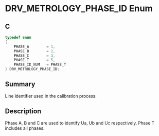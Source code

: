 # DRV_METROLOGY_PHASE_ID Enum

## C

```c
typedef enum
{
    PHASE_A        = 1,
    PHASE_B        = 2,
    PHASE_C        = 3,
    PHASE_T        = 5,
    PHASE_ID_NUM   = PHASE_T
} DRV_METROLOGY_PHASE_ID;
```

## Summary

Line identifier used in the calibration process.

## Description

Phase A, B and C are used to identify Ua, Ub and Uc respectively. Phase T includes all phases.
